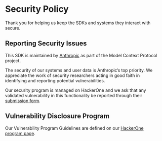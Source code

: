 # Security Policy

Thank you for helping us keep the SDKs and systems they interact with secure.

## Reporting Security Issues

This SDK is maintained by [Anthropic](https://www.anthropic.com/) as part of the Model
Context Protocol project.

The security of our systems and user data is Anthropic’s top priority. We appreciate the
work of security researchers acting in good faith in identifying and reporting potential
vulnerabilities.

Our security program is managed on HackerOne and we ask that any validated vulnerability
in this functionality be reported through their
[submission form](https://hackerone.com/anthropic-vdp/reports/new?type=team&report_type=vulnerability).

## Vulnerability Disclosure Program

Our Vulnerability Program Guidelines are defined on our
[HackerOne program page](https://hackerone.com/anthropic-vdp).